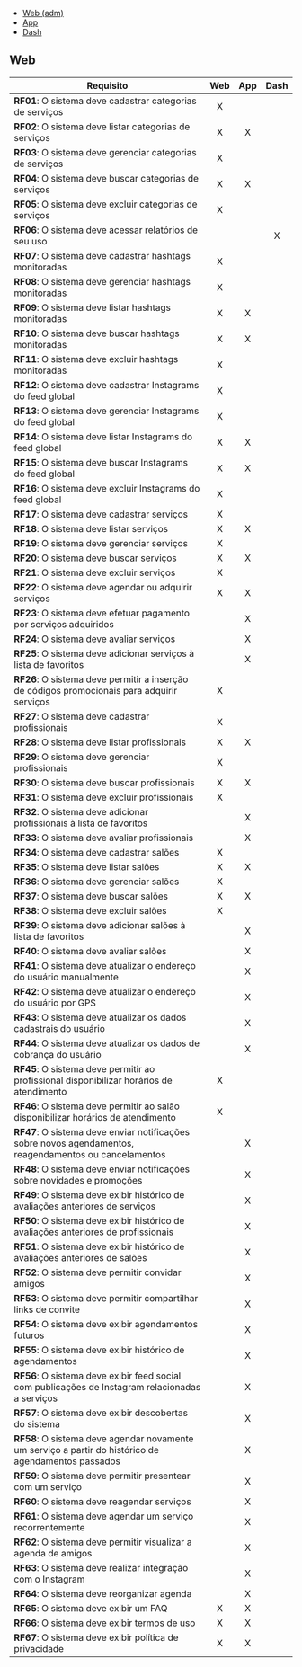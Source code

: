 * [Web (adm)](#web)
* [App](#app)
* [Dash](#dash)

## Web ##

| Requisito | Web | App | Dash |
| --- |:---:|:---:|:---:|
| **RF01**: O sistema deve cadastrar categorias de serviços | X |   |   |
| **RF02**: O sistema deve listar categorias de serviços | X | X |   |
| **RF03**: O sistema deve gerenciar categorias de serviços | X |   |   |
| **RF04**: O sistema deve buscar categorias de serviços | X | X |   |
| **RF05**: O sistema deve excluir categorias de serviços | X |   |   |
| **RF06**: O sistema deve acessar relatórios de seu uso |   |   | X |
| **RF07**: O sistema deve cadastrar hashtags monitoradas | X |   |   |
| **RF08**: O sistema deve gerenciar hashtags monitoradas | X |   |   |
| **RF09**: O sistema deve listar hashtags monitoradas | X | X |   |
| **RF10**: O sistema deve buscar hashtags monitoradas | X | X |   |
| **RF11**: O sistema deve excluir hashtags monitoradas | X |   |   |
| **RF12**: O sistema deve cadastrar Instagrams do feed global | X |   |   |
| **RF13**: O sistema deve gerenciar Instagrams do feed global | X |   |   |
| **RF14**: O sistema deve listar Instagrams do feed global | X | X |   |
| **RF15**: O sistema deve buscar Instagrams do feed global | X | X |   |
| **RF16**: O sistema deve excluir Instagrams do feed global | X |   |   |
| **RF17**: O sistema deve cadastrar serviços | X |   |   |
| **RF18**: O sistema deve listar serviços | X | X |   |
| **RF19**: O sistema deve gerenciar serviços | X |   |   |
| **RF20**: O sistema deve buscar serviços | X | X |   |
| **RF21**: O sistema deve excluir serviços | X |   |   |
| **RF22**: O sistema deve agendar ou adquirir serviços | X | X |   |
| **RF23**: O sistema deve efetuar pagamento por serviços adquiridos |   | X |   |
| **RF24**: O sistema deve avaliar serviços |   | X |   |
| **RF25**: O sistema deve adicionar serviços à lista de favoritos |   | X |   |
| **RF26**: O sistema deve permitir a inserção de códigos promocionais para adquirir serviços | X |   |   |
| **RF27**: O sistema deve cadastrar profissionais | X |   |   |
| **RF28**: O sistema deve listar profissionais | X | X |   |
| **RF29**: O sistema deve gerenciar profissionais | X |   |   |
| **RF30**: O sistema deve buscar profissionais | X | X |   |
| **RF31**: O sistema deve excluir profissionais | X |   |   |
| **RF32**: O sistema deve adicionar profissionais à lista de favoritos |   | X |   |
| **RF33**: O sistema deve avaliar profissionais |   | X |   |
| **RF34**: O sistema deve cadastrar salões | X |   |   |
| **RF35**: O sistema deve listar salões | X | X |   |
| **RF36**: O sistema deve gerenciar salões | X |   |   |
| **RF37**: O sistema deve buscar salões | X | X |   |
| **RF38**: O sistema deve excluir salões | X |   |   |
| **RF39**: O sistema deve adicionar salões à lista de favoritos |   | X |   |
| **RF40**: O sistema deve avaliar salões |   | X |   |
| **RF41**: O sistema deve atualizar o endereço do usuário manualmente |   | X |   |
| **RF42**: O sistema deve atualizar o endereço do usuário por GPS |   | X |   |
| **RF43**: O sistema deve atualizar os dados cadastrais do usuário |   | X |   |
| **RF44**: O sistema deve atualizar os dados de cobrança do usuário |   | X |   |
| **RF45**: O sistema deve permitir ao profissional disponibilizar horários de atendimento | X |   |   |
| **RF46**: O sistema deve permitir ao salão disponibilizar horários de atendimento | X |   |   |
| **RF47**: O sistema deve enviar notificações sobre novos agendamentos, reagendamentos ou cancelamentos |   | X |   |
| **RF48**: O sistema deve enviar notificações sobre novidades e promoções |   | X |   |
| **RF49**: O sistema deve exibir histórico de avaliações anteriores de serviços |   | X |   |
| **RF50**: O sistema deve exibir histórico de avaliações anteriores de profissionais |   | X |   |
| **RF51**: O sistema deve exibir histórico de avaliações anteriores de salões |   | X |   |
| **RF52**: O sistema deve permitir convidar amigos |   | X |   |
| **RF53**: O sistema deve permitir compartilhar links de convite |   | X |   |
| **RF54**: O sistema deve exibir agendamentos futuros |   | X |   |
| **RF55**: O sistema deve exibir histórico de agendamentos |   | X |   |
| **RF56**: O sistema deve exibir feed social com publicações de Instagram relacionadas a serviços |   | X |   |
| **RF57**: O sistema deve exibir descobertas do sistema |   | X |   |
| **RF58**: O sistema deve agendar novamente um serviço a partir do histórico de agendamentos passados |   | X |   |
| **RF59**: O sistema deve permitir presentear com um serviço |   | X |   |
| **RF60**: O sistema deve reagendar serviços |   | X |   |
| **RF61**: O sistema deve agendar um serviço recorrentemente |   | X |   |
| **RF62**: O sistema deve permitir visualizar a agenda de amigos |   | X |   |
| **RF63**: O sistema deve realizar integração com o Instagram |   | X |   |
| **RF64**: O sistema deve reorganizar agenda |   | X |   |
| **RF65**: O sistema deve exibir um FAQ | X | X |   |
| **RF66**: O sistema deve exibir termos de uso | X | X |   |
| **RF67**: O sistema deve exibir política de privacidade | X | X |   |
